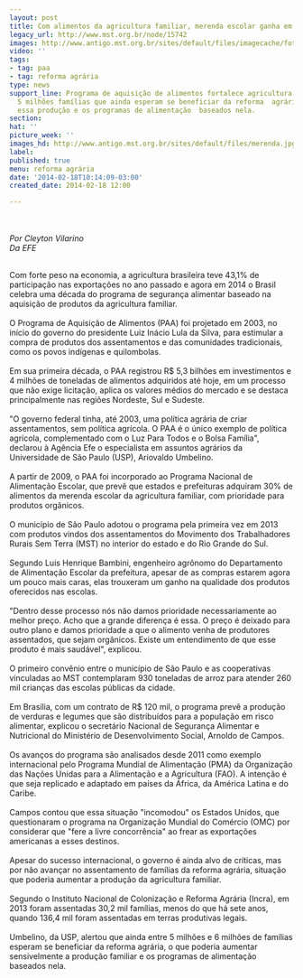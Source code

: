 ```yaml
---
layout: post
title: Com alimentos da agricultura familiar, merenda escolar ganha em qualidade
legacy_url: http://www.mst.org.br/node/15742
images: http://www.antigo.mst.org.br/sites/default/files/imagecache/foto_destaque/merenda.jpg
video: ''
tags:
- tag: paa
- tag: reforma agrária
type: news
support_line: Programa de aquisição de alimentos fortalece agricultura familiar. Atendimento  de
  5 milhões famílias que ainda esperam se beneficiar da reforma  agrária poderia aumentar
  essa produção e os programas de alimentação  baseados nela.
section: 
hat: ''
picture_week: ''
images_hd: http://www.antigo.mst.org.br/sites/default/files/merenda.jpg
label: 
published: true
menu: reforma agrária
date: '2014-02-18T10:14:09-03:00'
created_date: 2014-02-18 12:00

---
```

<p><br><br><em>Por Cleyton Vilarino<br>Da EFE <br></em></p><p><br>Com forte peso na economia, a agricultura brasileira teve 43,1% de participação nas exportações no ano passado e agora em 2014 o Brasil celebra uma década do programa de segurança alimentar baseado na aquisição de produtos da agricultura familiar.<br><br>O Programa de Aquisição de Alimentos (PAA) foi projetado em 2003, no início do governo do presidente Luiz Inácio Lula da Silva, para estimular a compra de produtos dos assentamentos e das comunidades tradicionais, como os povos indígenas e quilombolas.<br><br>Em sua primeira década, o PAA registrou R$ 5,3 bilhões em investimentos e 4 milhões de toneladas de alimentos adquiridos até hoje, em um processo que não exige licitação, aplica os valores médios do mercado e se destaca principalmente nas regiões Nordeste, Sul e Sudeste.<br><br>"O governo federal tinha, até 2003, uma política agrária de criar assentamentos, sem política agrícola. O PAA é o único exemplo de política agrícola, complementado com o Luz Para Todos e o Bolsa Família", declarou à Agência Efe o especialista em assuntos agrários da Universidade de São Paulo (USP), Ariovaldo Umbelino.<br><br>A partir de 2009, o PAA foi incorporado ao Programa Nacional de Alimentação Escolar, que prevê que estados e prefeituras adquiram 30% de alimentos da merenda escolar da agricultura familiar, com prioridade para produtos orgânicos.<br><br>O município de São Paulo adotou o programa pela primeira vez em 2013 com produtos vindos dos assentamentos do Movimento dos Trabalhadores Rurais Sem Terra (MST) no interior do estado e do Rio Grande do Sul.<br><br>Segundo Luis Henrique Bambini, engenheiro agrônomo do Departamento de Alimentação Escolar da prefeitura, apesar de as compras estarem agora um pouco mais caras, elas trouxeram um ganho na qualidade dos produtos oferecidos nas escolas.<br><br>"Dentro desse processo nós não damos prioridade necessariamente ao melhor preço. Acho que a grande diferença é essa. O preço é deixado para outro plano e damos prioridade a que o alimento venha de produtores assentados, que sejam orgânicos. Existe um entendimento de que esse produto é mais saudável", explicou.<br><br>O primeiro convênio entre o município de São Paulo e as cooperativas vinculadas ao MST contemplaram 930 toneladas de arroz para atender 260 mil crianças das escolas públicas da cidade.<br><br>Em Brasília, com um contrato de R$ 120 mil, o programa prevê a produção de verduras e legumes que são distribuídos para a população em risco alimentar, explicou o secretário Nacional de Segurança Alimentar e Nutricional do Ministério de Desenvolvimento Social, Arnoldo de Campos.<br><br>Os avanços do programa são analisados desde 2011 como exemplo internacional pelo Programa Mundial de Alimentação (PMA) da Organização das Nações Unidas para a Alimentação e a Agricultura (FAO). A intenção é que seja replicado e adaptado em países da África, da América Latina e do Caribe.<br><br>Campos contou que essa situação "incomodou" os Estados Unidos, que questionaram o programa na Organização Mundial do Comércio (OMC) por considerar que "fere a livre concorrência" ao frear as exportações americanas a esses destinos.<br><br>Apesar do sucesso internacional, o governo é ainda alvo de críticas, mas por não avançar no assentamento de famílias da reforma agrária, situação que poderia aumentar a produção da agricultura familiar.<br><br>Segundo o Instituto Nacional de Colonização e Reforma Agrária (Incra), em 2013 foram assentadas 30,2 mil famílias, menos do que há sete anos, quando 136,4 mil foram assentadas em terras produtivas legais.<br><br>Umbelino, da USP, alertou que ainda entre 5 milhões e 6 milhões de famílias esperam se beneficiar da reforma agrária, o que poderia aumentar sensivelmente a produção familiar e os programas de alimentação baseados nela.</p><p>&nbsp;</p>
